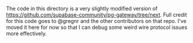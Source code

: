 The code in this directory is a very slightly modified version of https://github.com/supabase-community/pg-gateway/tree/next.
Full credit for this code goes to @gregnr and the other contributors on that repo.
I've moved it here for now so that I can debug some weird wire protocol issues more effectively.
